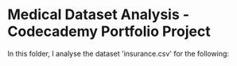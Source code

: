 # Medical Dataset Analysis - Codecademy Portfolio Project

In this folder, I analyse the dataset 'insurance.csv' for the following:

